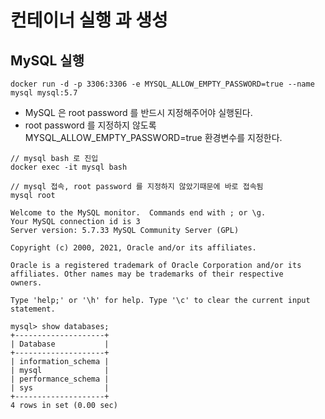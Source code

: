 # 컨테이너 실행 과 생성

## MySQL 실행

```shell
docker run -d -p 3306:3306 -e MYSQL_ALLOW_EMPTY_PASSWORD=true --name mysql mysql:5.7
```
- MySQL 은 root password 를 반드시 지정해주어야 실행된다.
- root password 를 지정하지 않도록 MYSQL_ALLOW_EMPTY_PASSWORD=true 환경변수를 지정한다.

```shell
// mysql bash 로 진입
docker exec -it mysql bash

// mysql 접속, root password 를 지정하지 않았기때문에 바로 접속됨
mysql root

Welcome to the MySQL monitor.  Commands end with ; or \g.
Your MySQL connection id is 3
Server version: 5.7.33 MySQL Community Server (GPL)

Copyright (c) 2000, 2021, Oracle and/or its affiliates.

Oracle is a registered trademark of Oracle Corporation and/or its
affiliates. Other names may be trademarks of their respective
owners.

Type 'help;' or '\h' for help. Type '\c' to clear the current input statement.

mysql> show databases;
+--------------------+
| Database           |
+--------------------+
| information_schema |
| mysql              |
| performance_schema |
| sys                |
+--------------------+
4 rows in set (0.00 sec)
```